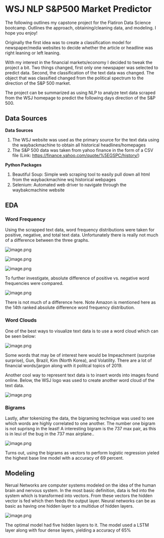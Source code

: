 
# WSJ NLP S&P500 Market Predictor

The following outlines my capstone project for the Flatiron Data Science bootcamp. Outlines the approach, obtaining/cleaning data, and modeling. I hope you enjoy! 

Originally the first idea was to create a classification model for newspaper/media websites to decide whether the article or headline was right leaning or left leaning.   

With my interest in the financial markets/economy I decided to tweak the project a bit. Two things changed, first only one newspaper was selected to predict data. Second, the classification of the text data was changed. The object that was classified changed from the political spectrum to the direction of the S&P 500 market.  

The project can be summarized as using NLP to analyze text data scraped from the WSJ homepage to predict the following days direction of the S&P 500.

## Data Sources

__Data Sources__
1. The WSJ website was used as the primary source for the text data using the waybackmachine to obtain all historical headlines/homepages
2. The S&P 500 data was taken from yahoo finance in the form of a CSV file (Link: https://finance.yahoo.com/quote/%5EGSPC/history/)

__Python Packages__

1. Beautiful Soup: Simple web scraping tool to easily pull down all html from the waybackmachine wsj historical webpages
2. Selenium: Automated web driver to navigate through the waybakcmachine website

## EDA

### Word Frequency

Using the scrapped text data, word frequency distributions were taken for positive, negative, and total text data.
Unfortunately there is really not much of a difference between the three graphs.

![image.png](attachment:image.png)

![image.png](attachment:image.png)

![image.png](attachment:image.png)

To further investigate, absolute difference of positive vs. negative word frequencies were compared. 

![image.png](attachment:image.png)

There is not much of a difference here. Note Amazon is mentioned here as the 14th ranked absolute difference word frequency distribution. 

### Word Clouds

One of the best ways to visualize text data is to use a word cloud which can be seen below:

![image.png](attachment:image.png)

Some words that may be of interest here would be Impeachment (surprise surprise), Gun, Brazil, Kim (North Korea), and Volatility. There are a lot of financial words/jargon along with it politcal topics of 2019.  

Another cool way to represent text data is to insert words into images found online. Below, the WSJ logo was used to create another word cloud of the text data. 

![image.png](attachment:image.png)

### Bigrams

Lastly, after tokenizing the data, the bigraming technique was used to see which words are highly correlated to one another. The number one bigram is not suprisng in the least! A interesting bigram is the 737 max pair, as this is in leui of the bug in the 737 max airplane.. 

![image.png](attachment:image.png)

Turns out, using the bigrams as vectors to perform logistic regression yieled the highest base line model with a accuracy of 69 percent.

## Modeling 

Nerual Networks are computer systems modeled on the idea of the human brain and nervous system. In the most basic definition, data is fed into the system which is transformed into vectors. From these vectors the hidden vector is fed which then feeds the  output layer. Neural networks can be as basic as having one hidden layer to a multidue of hidden layers. 

![image.png](attachment:image.png)

The optimal model had five hidden layers to it. The model used a LSTM layer along with four dense layers, yielding a accuracy of 65%
